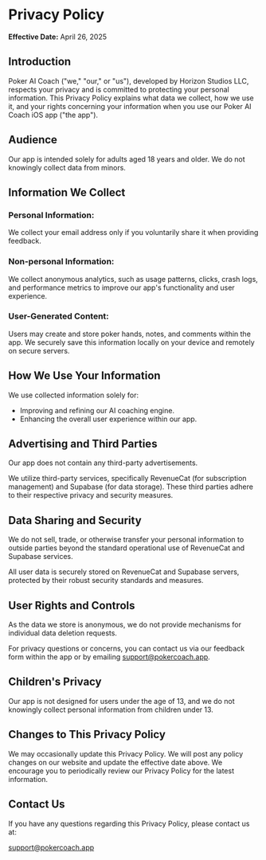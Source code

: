 # Privacy Policy

**Effective Date:** April 26, 2025

## Introduction

Poker AI Coach ("we," "our," or "us"), developed by Horizon Studios LLC, respects your privacy and is committed to protecting your personal information. This Privacy Policy explains what data we collect, how we use it, and your rights concerning your information when you use our Poker AI Coach iOS app ("the app").

## Audience

Our app is intended solely for adults aged 18 years and older. We do not knowingly collect data from minors.

## Information We Collect

### Personal Information:

We collect your email address only if you voluntarily share it when providing feedback.

### Non-personal Information:

We collect anonymous analytics, such as usage patterns, clicks, crash logs, and performance metrics to improve our app's functionality and user experience.

### User-Generated Content:

Users may create and store poker hands, notes, and comments within the app. We securely save this information locally on your device and remotely on secure servers.

## How We Use Your Information

We use collected information solely for:

- Improving and refining our AI coaching engine.
- Enhancing the overall user experience within our app.

## Advertising and Third Parties

Our app does not contain any third-party advertisements.

We utilize third-party services, specifically RevenueCat (for subscription management) and Supabase (for data storage). These third parties adhere to their respective privacy and security measures.

## Data Sharing and Security

We do not sell, trade, or otherwise transfer your personal information to outside parties beyond the standard operational use of RevenueCat and Supabase services.

All user data is securely stored on RevenueCat and Supabase servers, protected by their robust security standards and measures.

## User Rights and Controls

As the data we store is anonymous, we do not provide mechanisms for individual data deletion requests.

For privacy questions or concerns, you can contact us via our feedback form within the app or by emailing support@pokercoach.app.

## Children's Privacy

Our app is not designed for users under the age of 13, and we do not knowingly collect personal information from children under 13.

## Changes to This Privacy Policy

We may occasionally update this Privacy Policy. We will post any policy changes on our website and update the effective date above. We encourage you to periodically review our Privacy Policy for the latest information.

## Contact Us

If you have any questions regarding this Privacy Policy, please contact us at:

support@pokercoach.app